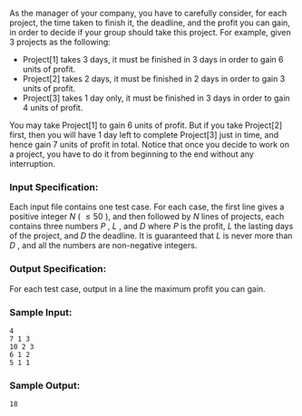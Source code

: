 <!-- Title
Business (35)
-->
As the manager of your company, you have to carefully consider, for each
project, the time taken to finish it, the deadline, and the profit you can
gain, in order to decide if your group should take this project. For example,
given 3 projects as the following:

  * Project[1] takes 3 days, it must be finished in 3 days in order to gain 6 units of profit.
  * Project[2] takes 2 days, it must be finished in 2 days in order to gain 3 units of profit.
  * Project[3] takes 1 day only, it must be finished in 3 days in order to gain 4 units of profit.

You may take Project[1] to gain 6 units of profit. But if you take Project[2]
first, then you will have 1 day left to complete Project[3] just in time, and
hence gain 7 units of profit in total. Notice that once you decide to work on
a project, you have to do it from beginning to the end without any
interruption.

### Input Specification:

Each input file contains one test case. For each case, the first line gives a
positive integer $N$ ( $\le 50$ ), and then followed by $N$ lines of projects,
each contains three numbers $P$ , $L$ , and $D$ where $P$ is the profit, $L$
the lasting days of the project, and $D$ the deadline. It is guaranteed that
$L$ is never more than $D$ , and all the numbers are non-negative integers.

### Output Specification:

For each test case, output in a line the maximum profit you can gain.

### Sample Input:

    
    
    4
    7 1 3
    10 2 3
    6 1 2
    5 1 1
    

### Sample Output:

    
    
    18
    

